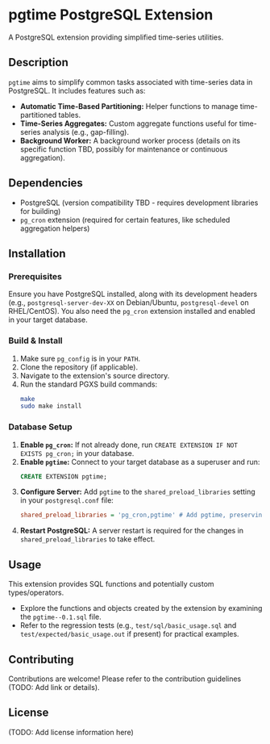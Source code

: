 # pgtime PostgreSQL Extension

A PostgreSQL extension providing simplified time-series utilities.

## Description

`pgtime` aims to simplify common tasks associated with time-series data in PostgreSQL. It includes features such as:

*   **Automatic Time-Based Partitioning:** Helper functions to manage time-partitioned tables.
*   **Time-Series Aggregates:** Custom aggregate functions useful for time-series analysis (e.g., gap-filling).
*   **Background Worker:** A background worker process (details on its specific function TBD, possibly for maintenance or continuous aggregation).

## Dependencies

*   PostgreSQL (version compatibility TBD - requires development libraries for building)
*   `pg_cron` extension (required for certain features, like scheduled aggregation helpers)

## Installation

### Prerequisites

Ensure you have PostgreSQL installed, along with its development headers (e.g., `postgresql-server-dev-XX` on Debian/Ubuntu, `postgresql-devel` on RHEL/CentOS). You also need the `pg_cron` extension installed and enabled in your target database.

### Build & Install

1.  Make sure `pg_config` is in your `PATH`.
2.  Clone the repository (if applicable).
3.  Navigate to the extension's source directory.
4.  Run the standard PGXS build commands:
    ```bash
    make
    sudo make install
    ```

### Database Setup

1.  **Enable `pg_cron`:** If not already done, run `CREATE EXTENSION IF NOT EXISTS pg_cron;` in your database.
2.  **Enable `pgtime`:** Connect to your target database as a superuser and run:
    ```sql
    CREATE EXTENSION pgtime;
    ```
3.  **Configure Server:** Add `pgtime` to the `shared_preload_libraries` setting in your `postgresql.conf` file:
    ```ini
    shared_preload_libraries = 'pg_cron,pgtime' # Add pgtime, preserving existing entries
    ```
4.  **Restart PostgreSQL:** A server restart is required for the changes in `shared_preload_libraries` to take effect.

## Usage

This extension provides SQL functions and potentially custom types/operators.

*   Explore the functions and objects created by the extension by examining the `pgtime--0.1.sql` file.
*   Refer to the regression tests (e.g., `test/sql/basic_usage.sql` and `test/expected/basic_usage.out` if present) for practical examples.

## Contributing

Contributions are welcome! Please refer to the contribution guidelines (TODO: Add link or details).

## License

(TODO: Add license information here) 